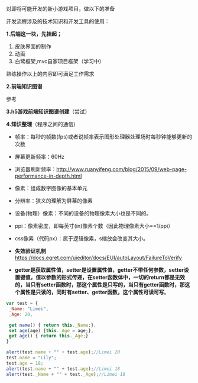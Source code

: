 对即将可能开发的新小游戏项目，做以下的准备

开发流程涉及的技术知识和开发工具的使用：

**1.后端这一块，先挂起；**

1. 皮肤界面的制作
2. 动画
3. 白鹭框架,mvc自家项目框架（学习中）

熟练操作以上的内容即可满足工作需求

**2.前端知识图谱**

参考

**3.h5游戏前端知识图谱创建**（尝试）

**4.知识整理**（程序之间的通信）

- 帧率：每秒的帧数(fps)或者说帧率表示图形处理器处理场时每秒钟能够更新的次数
- 屏幕更新频率：60Hz
- 浏览器刷新频率：http://www.ruanyifeng.com/blog/2015/09/web-page-performance-in-depth.html
- 像素：组成数字图像的基本单元
- 分辨率：狭义的理解为屏幕的像素
- 设备(物理）像素：不同的设备的物理像素大小也是不同的。
- ppi：像素密度，即每英寸(in)像素个数（因此物理像素大小==1/ppi）
- css像素（代码px）：属于逻辑像素，s缩放会改变其大小。
- **失效验证机制**https://docs.egret.com/uieditor/docs/EUI/autoLayout/FailureToVerify

- **getter是获取属性值，setter是设置属性值，getter不带任何参数，setter设置键值，值以参数的形式传递，在setter函数体中，一切的return都是无效的，当只有setter函数时，那这个属性是只写的，当只有getter函数时，那这个属性是只读的，同时有setter、getter函数，这个属性可读可写**。

```js
var test = {
 _Name: "Limei",
 _Age: 20,

 get name() { return this._Name;},
 set age(age) {this._Age = age;},
 get age() { return this._Age;}
}

alert(test.name + "" + test.age);//Limei 20
test.name = "Lily";
test.age = 18;
alert(test.name + "" + test.age);//Limei 18 
alert(test._Name + "" + test._Age);//Limei 18 
```

